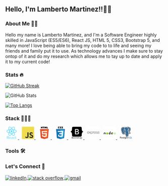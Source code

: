 ## Hello, I'm Lamberto Martinez‼️👋🏼

### About Me 🧍🏻

<p>Hello my name is Lamberto Martinez, and I'm a Software Engineer highly skilled in JavaScript (ES5/ES6), React JS, HTML 5, CSS3, Bootstrap 5, and many more! I love being able to bring my code to to life and seeing my friends and family put it to use. As technology advances I make sure to stay ontop of it and do my research which allows me to tay up to date and apply it to my current code!</p>

### Stats 🔥

[![GitHub Streak](http://github-readme-streak-stats.herokuapp.com?user=lambpato&theme=dark&background=000000)](https://git.io/streak-stats)

![GitHub Stats](https://github-readme-stats.vercel.app/api?username=lambpato&theme=radical)

[![Top Langs](https://github-readme-stats.vercel.app/api/top-langs/?username=lambpato&layout=compact&theme=vision-friendly-dark)](https://github.com/anuraghazra/github-readme-stats)


### Stack 🧑🏻‍💻

<p align="left"> 
  <a href="https://reactjs.org/" target="_blank" rel="noreferrer"> 
    <img src="https://raw.githubusercontent.com/devicons/devicon/master/icons/react/react-original-wordmark.svg" alt="react" width="40"              height="40"/> 
  </a>
  &nbsp; 
  <a href="https://developer.mozilla.org/en-US/docs/Web/JavaScript" target="_blank" rel="noreferrer"> 
    <img src="https://raw.githubusercontent.com/devicons/devicon/master/icons/javascript/javascript-original.svg" alt="javascript" width="40"         height="40"/> 
  </a>
  &nbsp; 
  <a href="https://www.w3.org/html/" target="_blank" rel="noreferrer"> 
    <img src="https://raw.githubusercontent.com/devicons/devicon/master/icons/html5/html5-original-wordmark.svg" alt="html5" width="40"              height="40"/> 
  </a>
  &nbsp; 
  <a href="https://www.w3schools.com/css/" target="_blank" rel="noreferrer"> 
    <img src="https://raw.githubusercontent.com/devicons/devicon/master/icons/css3/css3-original-wordmark.svg" alt="css3" width="40"                 height="40"/> 
  </a>
  &nbsp; 
  <a href="https://getbootstrap.com" target="_blank" rel="noreferrer"> 
    <img src="https://raw.githubusercontent.com/devicons/devicon/master/icons/bootstrap/bootstrap-plain-wordmark.svg" alt="bootstrap" width="40"     height="40"/> 
  </a>
  &nbsp; 
  <a href="https://expressjs.com" target="_blank" rel="noreferrer" > 
    <img src="https://raw.githubusercontent.com/devicons/devicon/master/icons/express/express-original-wordmark.svg" alt="express" width="40"        height="40"/> 
  </a>
  &nbsp; 
  <a href="https://nodejs.org" target="_blank" rel="noreferrer"> 
    <img  src="https://raw.githubusercontent.com/devicons/devicon/master/icons/nodejs/nodejs-original-wordmark.svg" alt="nodejs" width="40"          height="40"/> 
  </a>
  &nbsp; 
  <a href="https://www.postgresql.org" target="_blank" rel="noreferrer"> 
    <img src="https://raw.githubusercontent.com/devicons/devicon/master/icons/postgresql/postgresql-original-wordmark.svg" alt="postgresql"          width="40" height="40"/> 
  </a>
</p>  

### Tools 🛠️

### Let's Connect 🛜

<p align="left">
  <a href="https://linkedin.com/in/lambpato" target="blank">
    <img align="center" src="https://raw.githubusercontent.com/rahuldkjain/github-profile-readme-generator/master/src/images/icons/Social/linked-in-alt.svg" alt="linkedIn" height="30" width="40" />
  </a>
  <a href="https://stackoverflow.com/users/21504877/lambpato" target="blank">
    <img align="center" src="https://raw.githubusercontent.com/rahuldkjain/github-profile-readme-generator/master/src/images/icons/Social/stack-overflow.svg" alt="stack overflow" height="30" width="40" />
  </a>
   <a href="https://mail.google.com/mail/?view=cm&fs=1&to=lambpato@gmail.com" target="blank">
    <img align="center" src="https://upload.wikimedia.org/wikipedia/commons/thumb/7/7e/Gmail_icon_%282020%29.svg/2560px-Gmail_icon_%282020%29.svg.png" alt="gmail" height="30" width="40" />
  </a>
  
</p>


<!--
**Lambpato/Lambpato** is a ✨ _special_ ✨ repository because its `README.md` (this file) appears on your GitHub profile.

Here are some ideas to get you started:

- 🔭 I’m currently working on ...
- 🌱 I’m currently learning ...
- 👯 I’m looking to collaborate on ...
- 🤔 I’m looking for help with ...
- 💬 Ask me about ...
- 📫 How to reach me: ...
- 😄 Pronouns: ...
- ⚡ Fun fact: ...
-->
